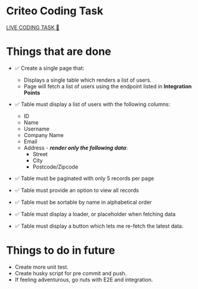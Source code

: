# Criteo Coding Task

[LIVE CODING TASK 🚀](https://amitsaini0001.github.io/criteo-coding-task/)

# Things that are done
- ✅ Create a single page that:
	- Displays a single table which renders a list of users.
	- Page will fetch a list of users using the endpoint listed in **Integration Points**

- ✅ Table must display a list of users with the following columns:
	 - ID
	 - Name
	 - Username
	 - Company Name
	 - Email
	 - Address - ***render only the following data***:
		 - Street
		 - City
		 - Postcode/Zipcode
- ✅ Table must be paginated with only 5 records per page
- ✅ Table must provide an option to view all records
- ✅ Table must be sortable by name in alphabetical order
- ✅ Table must display a loader, or placeholder when fetching data
- ✅ Table must display a button which lets me re-fetch the latest data.

# Things to do in future 
- Create more unit test.
- Create husky script for pre commit and push.
- If feeling adventurous, go nuts with E2E and integration.
